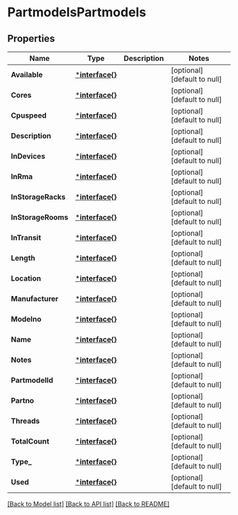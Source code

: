 # PartmodelsPartmodels

## Properties
Name | Type | Description | Notes
------------ | ------------- | ------------- | -------------
**Available** | [***interface{}**](interface{}.md) |  | [optional] [default to null]
**Cores** | [***interface{}**](interface{}.md) |  | [optional] [default to null]
**Cpuspeed** | [***interface{}**](interface{}.md) |  | [optional] [default to null]
**Description** | [***interface{}**](interface{}.md) |  | [optional] [default to null]
**InDevices** | [***interface{}**](interface{}.md) |  | [optional] [default to null]
**InRma** | [***interface{}**](interface{}.md) |  | [optional] [default to null]
**InStorageRacks** | [***interface{}**](interface{}.md) |  | [optional] [default to null]
**InStorageRooms** | [***interface{}**](interface{}.md) |  | [optional] [default to null]
**InTransit** | [***interface{}**](interface{}.md) |  | [optional] [default to null]
**Length** | [***interface{}**](interface{}.md) |  | [optional] [default to null]
**Location** | [***interface{}**](interface{}.md) |  | [optional] [default to null]
**Manufacturer** | [***interface{}**](interface{}.md) |  | [optional] [default to null]
**Modelno** | [***interface{}**](interface{}.md) |  | [optional] [default to null]
**Name** | [***interface{}**](interface{}.md) |  | [optional] [default to null]
**Notes** | [***interface{}**](interface{}.md) |  | [optional] [default to null]
**PartmodelId** | [***interface{}**](interface{}.md) |  | [optional] [default to null]
**Partno** | [***interface{}**](interface{}.md) |  | [optional] [default to null]
**Threads** | [***interface{}**](interface{}.md) |  | [optional] [default to null]
**TotalCount** | [***interface{}**](interface{}.md) |  | [optional] [default to null]
**Type_** | [***interface{}**](interface{}.md) |  | [optional] [default to null]
**Used** | [***interface{}**](interface{}.md) |  | [optional] [default to null]

[[Back to Model list]](../README.md#documentation-for-models) [[Back to API list]](../README.md#documentation-for-api-endpoints) [[Back to README]](../README.md)


